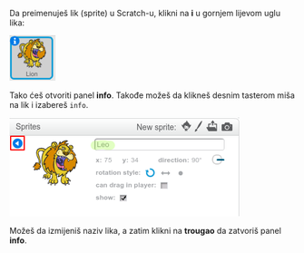 Da preimenuješ lik (sprite) u Scratch-u, klikni na **i** u gornjem lijevom uglu lika:

![screenshot](images/rename-info.png)

Tako ćeš otvoriti panel **info**. Takođe možeš da klikneš desnim tasterom miša na lik i izabereš `info`.

![screenshot](images/rename-change.png)

Možeš da izmijeniš naziv lika, a zatim klikni na **trougao** da zatvoriš panel **info**.